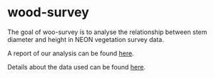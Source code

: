 
# wood-survey

<!-- badges: start -->
<!-- badges: end -->

The goal of woo-survey is to analyse the relationship between stem diameter and height in NEON vegetation survey data.

A report of our analysis can be found [here](report.html).

Details about the data used can be found [here](data/index.html).


